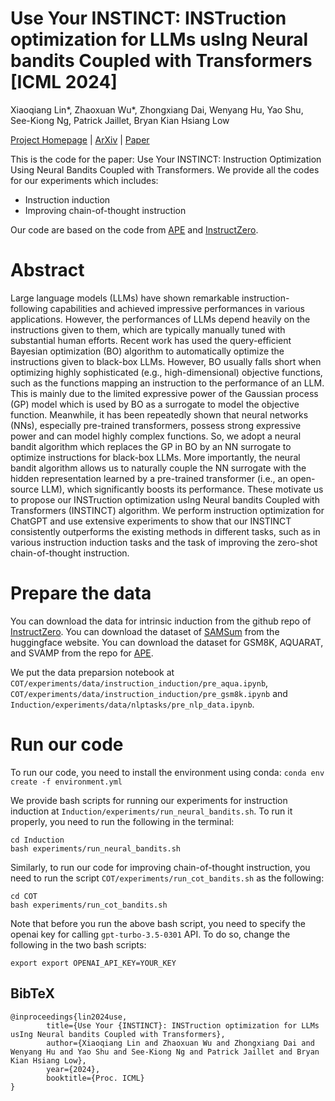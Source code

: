 # Use Your INSTINCT: INSTruction optimization for LLMs usIng Neural bandits Coupled with Transformers [ICML 2024]
Xiaoqiang Lin*, Zhaoxuan Wu*, Zhongxiang Dai, Wenyang Hu, Yao Shu, See-Kiong Ng, Patrick Jaillet, Bryan Kian Hsiang Low

[Project Homepage](https://xqlin98.github.io/INSTINCT/) | [ArXiv](https://arxiv.org/abs/2310.02905) | [Paper](https://arxiv.org/pdf/2310.02905.pdf)

This is the code for the paper: Use Your INSTINCT: Instruction Optimization Using Neural Bandits Coupled with Transformers.
We provide all the codes for our experiments which includes:
- Instruction induction
- Improving chain-of-thought instruction

Our code are based on the code from [APE](https://github.com/keirp/automatic_prompt_engineer) and [InstructZero](https://github.com/Lichang-Chen/InstructZero).

# Abstract
Large language models (LLMs) have shown remarkable instruction-following capabilities and achieved impressive performances in various applications. However, the performances of LLMs depend heavily on the instructions given to them, which are typically manually tuned with substantial human efforts. Recent work has used the query-efficient Bayesian optimization (BO) algorithm to automatically optimize the instructions given to black-box LLMs. However, BO usually falls short when optimizing highly sophisticated (e.g., high-dimensional) objective functions, such as the functions mapping an instruction to the performance of an LLM. This is mainly due to the limited expressive power of the Gaussian process (GP) model which is used by BO as a surrogate to model the objective function. Meanwhile, it has been repeatedly shown that neural networks (NNs), especially pre-trained transformers, possess strong expressive power and can model highly complex functions. So, we adopt a neural bandit algorithm which replaces the GP in BO by an NN surrogate to optimize instructions for black-box LLMs. More importantly, the neural bandit algorithm allows us to naturally couple the NN surrogate with the hidden representation learned by a pre-trained transformer (i.e., an open-source LLM), which significantly boosts its performance. These motivate us to propose our INSTruction optimization usIng Neural bandits Coupled with Transformers (INSTINCT) algorithm. We perform instruction optimization for ChatGPT and use extensive experiments to show that our INSTINCT consistently outperforms the existing methods in different tasks, such as in various instruction induction tasks and the task of improving the zero-shot chain-of-thought instruction.
# Prepare the data
You can download the data for intrinsic induction from the github repo of [InstructZero](https://github.com/Lichang-Chen/InstructZero). You can download the dataset of [SAMSum](https://huggingface.co/datasets/samsum) from the huggingface website. You can download the dataset for GSM8K, AQUARAT, and SVAMP from the repo for [APE](https://github.com/keirp/automatic_prompt_engineer).

We put the data preparsion notebook at `COT/experiments/data/instruction_induction/pre_aqua.ipynb`, `COT/experiments/data/instruction_induction/pre_gsm8k.ipynb` and `Induction/experiments/data/nlptasks/pre_nlp_data.ipynb`.

# Run our code
To run our code, you need to install the environment using conda:
`conda env create -f environment.yml`

We provide bash scripts for running our experiments for instruction induction at `Induction/experiments/run_neural_bandits.sh`. To run it properly, you need to run the following in the terminal:
```
cd Induction
bash experiments/run_neural_bandits.sh
```
Similarly, to run our code for improving chain-of-thought instruction, you need to run the script `COT/experiments/run_cot_bandits.sh` as the following:
```
cd COT
bash experiments/run_cot_bandits.sh
```
Note that before you run the above bash script, you need to specify the openai key for calling `gpt-turbo-3.5-0301` API. To do so, change the following in the two bash scripts:
```
export export OPENAI_API_KEY=YOUR_KEY
```

## BibTeX
```
@inproceedings{lin2024use,
        title={Use Your {INSTINCT}: INSTruction optimization for LLMs usIng Neural bandits Coupled with Transformers},
        author={Xiaoqiang Lin and Zhaoxuan Wu and Zhongxiang Dai and Wenyang Hu and Yao Shu and See-Kiong Ng and Patrick Jaillet and Bryan Kian Hsiang Low},
        year={2024},
        booktitle={Proc. ICML}
}
```
